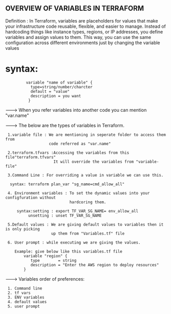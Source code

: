 ## OVERVIEW OF VARIABLES IN TERRAFORM ##

Definition : In Terraform, variables are placeholders for values that make your      infrastructure code   reusable, flexible, and easier to manage.
   Instead of hardcoding things like instance types, regions, or IP addresses, you define variables and assign values to them. This way, you can use the same configuration across different environments just by changing the variable values

# syntax: 
             variable "name of variable" {
               type=string/number/charcter
               default = "value"
               description = you want
              }

---> When you refer variables into another code you can mention "var.name"

---> The below are the types of variables in Terraform.

     1.variable file : We are mentioning in seperate folder to access them from 
                       code referred as "var.name"

     2.terraform.tfvars :Accessing the variables from this file"terraform.tfvars"
                         It will override the variables from "variable-file"

     3.Command Line : For overriding a value in variable we can use this.

      syntax: terraform plan_var "sg_name=cmd_allow_all"

     4. Environment variables : To set the dynamic values into your configfuration without
                                hardcoring them.

         syntax:setting : export TF_VAR_SG_NAME= env_allow_all
              unsetting : unset TF_VAR_SG_NAME

     5.Default values : We are giving default values to variables then it is only picking 
                        up them from "Variables.tf" file

     6. User prompt : while executing we are giving the values.

        Example: give below like this variables.tf file
            variable "region" {
               type        = string
               description = "Enter the AWS region to deploy resources"
            }

---> Variables order of preferences:

     1. Command line
     2. tf vars
     3. ENV variables
     4. default values
     5. user prompt


